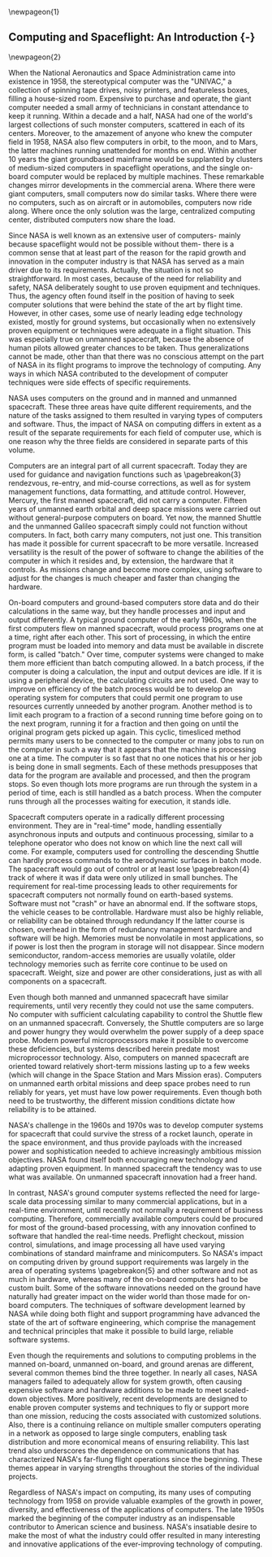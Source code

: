 \newpageon{1}

## Computing and Spaceflight: An Introduction {-}

\newpageon{2}

When the National Aeronautics and Space Administration came
into existence in 1958, the stereotypical computer was the "UNIVAC," a
collection of spinning tape drives, noisy printers, and featureless
boxes, filling a house-sized room. Expensive to purchase and operate,
the giant computer needed a small army of technicians in constant
attendance to keep it running. Within a decade and a half, NASA had one
of the world's largest collections of such monster computers, scattered
in each of its centers. Moreover, to the amazement of anyone who knew
the computer field in 1958, NASA also flew computers in orbit, to the
moon, and to Mars, the latter machines running unattended for months on
end. Within another 10 years the giant groundbased mainframe would be
supplanted by clusters of medium-sized computers in spaceflight
operations, and the single on-board computer would be replaced by
multiple machines. These remarkable changes mirror developments in the
commercial arena. Where there were giant computers, small computers now
do similar tasks. Where there were no computers, such as on aircraft or
in automobiles, computers now ride along. Where once the only solution
was the large, centralized computing center, distributed computers now
share the load.

Since NASA is well known as an extensive user of computers- mainly
because spaceflight would not be possible without them- there is a
common sense that at least part of the reason for the rapid growth and
innovation in the computer industry is that NASA has served as a main
driver due to its requirements. Actually, the situation is not so
straightforward. In most cases, because of the need for reliability and
safety, NASA deliberately sought to use proven equipment and techniques.
Thus, the agency often found itself in the position of having to seek
computer solutions that were behind the state of the art by flight time.
However, in other cases, some use of nearly leading edge technology
existed, mostly for ground systems, but occasionally when no extensively
proven equipment or techniques were adequate in a flight situation. This
was especially true on unmanned spacecraft, because the absence of human
pilots allowed greater chances to be taken. Thus generalizations cannot
be made, other than that there was no conscious attempt on the part of
NASA in its flight programs to improve the technology of computing. Any
ways in which NASA contributed to the development of computer techniques
were side effects of specific requirements.

NASA uses computers on the ground and in manned and unmanned spacecraft.
These three areas have quite different requirements, and the nature of
the tasks assigned to them resulted in varying types of computers and
software. Thus, the impact of NASA on computing differs in extent as a
result of the separate requirements for each field of computer use,
which is one reason why the three fields are considered in separate
parts of this volume.

Computers are an integral part of all current spacecraft. Today they are
used for guidance and navigation functions such as \pagebreakon{3} rendezvous,
re-entry, and mid-course corrections, as well as for system management
functions, data formatting, and attitude control. However, Mercury, the
first manned spacecraft, did not carry a computer. Fifteen years of
unmanned earth orbital and deep space missions were carried out without
general-purpose computers on board. Yet now, the manned Shuttle and the
unmanned Galileo spacecraft simply could not function without computers.
In fact, both carry many computers, not just one. This transition has
made it possible for current spacecraft to be more versatile. Increased
versatility is the result of the power of software to change the
abilities of the computer in which it resides and, by extension, the
hardware that it controls. As missions change and become more complex,
using software to adjust for the changes is much cheaper and faster than
changing the hardware.

On-board computers and ground-based computers store data and do their
calculations in the same way, but they handle processes and input and
output differently. A typical ground computer of the early 1960s, when
the first computers flew on manned spacecraft, would process programs
one at a time, right after each other. This sort of processing, in which
the entire program must be loaded into memory and data must be available
in discrete form, is called "batch." Over time, computer systems were
changed to make them more efficient than batch computing allowed. In a
batch process, if the computer is doing a calculation, the input and
output devices are idle. If it is using a peripheral device, the
calculating circuits are not used. One way to improve on efficiency of
the batch process would be to develop an operating system for computers
that could permit one program to use resources currently unneeded by
another program. Another method is to limit each program to a fraction
of a second running time before going on to the next program, running it
for a fraction and then going on until the original program gets picked
up again. This cyclic, timesliced method permits many users to be
connected to the computer or many jobs to run on the computer in such a
way that it appears that the machine is processing one at a time. The
computer is so fast that no one notices that his or her job is being
done in small segments. Each of these methods presupposes that data for
the program are available and processed, and then the program stops. So
even though lots more programs are run through the system in a period of
time, each is still handled as a batch process. When the computer runs
through all the processes waiting for execution, it stands idle.

Spacecraft computers operate in a radically different processing
environment. They are in "real-time" mode, handling essentially
asynchronous inputs and outputs and continuous processing, similar to a
telephone operator who does not know on which line the next call will
come. For example, computers used for controlling the descending Shuttle
can hardly process commands to the aerodynamic surfaces in batch mode.
The spacecraft would go out of control or at least lose \pagebreakon{4} track
of where it was if data were only utilized in small bunches. The
requirement for real-time processing leads to other requirements for
spacecraft computers not normally found on earth-based systems. Software
must not "crash" or have an abnormal end. If the software stops, the
vehicle ceases to be controllable. Hardware must also be highly
reliable, or reliability can be obtained through redundancy If the
latter course is chosen, overhead in the form of redundancy management
hardware and software will be high. Memories must be nonvolatile in most
applications, so if power is lost then the program in storage will not
disappear. Since modern semiconductor, random-access memories are
usually volatile, older technology memories such as ferrite core
continue to be used on spacecraft. Weight, size and power are other
considerations, just as with all components on a spacecraft.

Even though both manned and unmanned spacecraft have similar
requirements, until very recently they could not use the same computers.
No computer with sufficient calculating capability to control the
Shuttle flew on an unmanned spacecraft. Conversely, the Shuttle
computers are so large and power hungry they would overwhelm the power
supply of a deep space probe. Modern powerful microprocessors make it
possible to overcome these deficiencies, but systems described herein
predate most microprocessor technology. Also, computers on manned
spacecraft are oriented toward relatively short-term missions lasting up
to a few weeks (which will change in the Space Station and Mars Mission
eras). Computers on unmanned earth orbital missions and deep space
probes need to run reliably for years, yet must have low power
requirements. Even though both need to be trustworthy, the different
mission conditions dictate how reliability is to be attained.

NASA's challenge in the 1960s and 1970s was to develop computer systems
for spacecraft that could survive the stress of a rocket launch, operate
in the space environment, and thus provide payloads with the increased
power and sophistication needed to achieve increasingly ambitious
mission objectives. NASA found itself both encouraging new technology
and adapting proven equipment. In manned spacecraft the tendency was to
use what was available. On unmanned spacecraft innovation had a freer
hand.

In contrast, NASA's ground computer systems reflected the need for
large-scale data processing similar to many commercial applications, but
in a real-time environment, until recently not normally a requirement of
business computing. Therefore, commercially available computers could be
procured for most of the ground-based processing, with any innovation
confined to software that handled the real-time needs. Preflight
checkout, mission control, simulations, and image processing all have
used varying combinations of standard mainframe and minicomputers. So
NASA's impact on computing driven by ground support requirements was
largely in the area of operating systems \pagebreakon{5} and other software
and not as much in hardware, whereas many of the on-board computers had
to be custom built. Some of the software innovations needed on the
ground have naturally had greater impact on the wider world than those
made for on-board computers. The techniques of software development
learned by NASA while doing both flight and support programming have
advanced the state of the art of software engineering, which comprise
the management and technical principles that make it possible to build
large, reliable software systems.

Even though the requirements and solutions to computing problems in the
manned on-board, unmanned on-board, and ground arenas are different,
several common themes bind the three together. In nearly all cases, NASA
managers failed to adequately allow for system growth, often causing
expensive software and hardware additions to be made to meet scaled-down
objectives. More positively, recent developments are designed to enable
proven computer systems and techniques to fly or support more than one
mission, reducing the costs associated with customized solutions. Also,
there is a continuing reliance on multiple smaller computers operating
in a network as opposed to large single computers, enabling task
distribution and more economical means of ensuring reliability. This
last trend also underscores the dependence on communications that has
characterized NASA's far-flung flight operations since the beginning.
These themes appear in varying strengths throughout the stories of the
individual projects.

Regardless of NASA's impact on computing, its many uses of computing
technology from 1958 on provide valuable examples of the growth in
power, diversity, and effectiveness of the applications of computers.
The late 1950s marked the beginning of the computer industry as an
indispensable contributor to American science and business. NASA's
insatiable desire to make the most of what the industry could offer
resulted in many interesting and innovative applications of the
ever-improving technology of computing.
